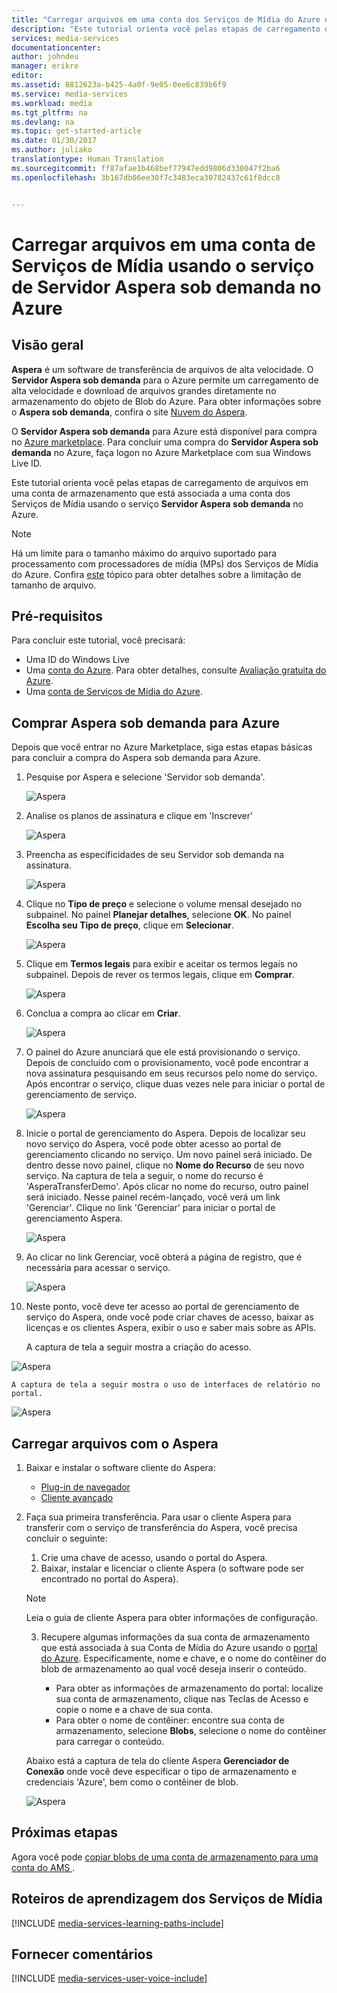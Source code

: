 ```yaml
---
title: "Carregar arquivos em uma conta dos Serviços de Mídia do Azure usando o Aspera | Microsoft Docs"
description: "Este tutorial orienta você pelas etapas de carregamento de arquivos em uma conta de armazenamento que está associada a uma conta dos Serviços de Mídia usando o serviço **Servidor Aspera sob demanda** no Azure."
services: media-services
documentationcenter: 
author: johndeu
manager: erikre
editor: 
ms.assetid: 8812623a-b425-4a0f-9e05-0ee6c839b6f9
ms.service: media-services
ms.workload: media
ms.tgt_pltfrm: na
ms.devlang: na
ms.topic: get-started-article
ms.date: 01/30/2017
ms.author: juliako
translationtype: Human Translation
ms.sourcegitcommit: ff87afae1b468bef77947edd9806d330047f2ba6
ms.openlocfilehash: 3b167db06ee30f7c3483eca30782437c61f8dcc8


---
```

# <a name="upload-files-into-a-media-services-account-using-the-aspera-server-on-demand-service-on-azure"></a>Carregar arquivos em uma conta de Serviços de Mídia usando o serviço de Servidor Aspera sob demanda no Azure

## <a name="overview"></a>Visão geral

**Aspera** é um software de transferência de arquivos de alta velocidade. O **Servidor Aspera sob demanda** para o Azure permite um carregamento de alta velocidade e download de arquivos grandes diretamente no armazenamento do objeto de Blob do Azure. Para obter informações sobre o **Aspera sob demanda**, confira o site [Nuvem do Aspera](http://cloud.asperasoft.com/). 
  
O **Servidor Aspera sob demanda** para Azure está disponível para compra no [Azure marketplace](https://azure.microsoft.com/en-us/marketplace/). Para concluir uma compra do **Servidor Aspera sob demanda** no Azure, faça logon no Azure Marketplace com sua Windows Live ID.

Este tutorial orienta você pelas etapas de carregamento de arquivos em uma conta de armazenamento que está associada a uma conta dos Serviços de Mídia usando o serviço **Servidor Aspera sob demanda** no Azure. 


>[!NOTE]
>Há um limite para o tamanho máximo do arquivo suportado para processamento com processadores de mídia (MPs) dos Serviços de Mídia do Azure. Confira [este](media-services-quotas-and-limitations.md) tópico para obter detalhes sobre a limitação de tamanho de arquivo.
>

## <a name="prerequisites"></a>Pré-requisitos 

Para concluir este tutorial, você precisará:

* Uma ID do Windows Live
* Uma [conta do Azure](https://azure.microsoft.com). Para obter detalhes, consulte [Avaliação gratuita do Azure](https://azure.microsoft.com/pricing/free-trial/). 
* Uma [conta de Serviços de Mídia do Azure](media-services-portal-create-account.md).

## <a name="purchase-aspera-on-demand-for-azure"></a>Comprar Aspera sob demanda para Azure

Depois que você entrar no Azure Marketplace, siga estas etapas básicas para concluir a compra do Aspera sob demanda para Azure.

1. Pesquise por Aspera e selecione 'Servidor sob demanda'.

   ![Aspera](./media/media-services-upload-files-with-aspera/media-services-upload-files-with-aspera001.png)

2. Analise os planos de assinatura e clique em 'Inscrever'

   ![Aspera](./media/media-services-upload-files-with-aspera/media-services-upload-files-with-aspera002.png)

3. Preencha as especificidades de seu Servidor sob demanda na assinatura.

   ![Aspera](./media/media-services-upload-files-with-aspera/media-services-upload-files-with-aspera003.png)

4. Clique no **Tipo de preço** e selecione o volume mensal desejado no subpainel. No painel **Planejar detalhes**, selecione **OK**. No painel **Escolha seu Tipo de preço**, clique em **Selecionar**.

   ![Aspera](./media/media-services-upload-files-with-aspera/media-services-upload-files-with-aspera004.png)

5. Clique em **Termos legais** para exibir e aceitar os termos legais no subpainel. Depois de rever os termos legais, clique em **Comprar**.

   ![Aspera](./media/media-services-upload-files-with-aspera/media-services-upload-files-with-aspera005.png)

6. Conclua a compra ao clicar em **Criar**.

   ![Aspera](./media/media-services-upload-files-with-aspera/media-services-upload-files-with-aspera006.png)

7. O painel do Azure anunciará que ele está provisionando o serviço.  Depois de concluído com o provisionamento, você pode encontrar a nova assinatura pesquisando em seus recursos pelo nome do serviço. Após encontrar o serviço, clique duas vezes nele para iniciar o portal de gerenciamento de serviço.

   ![Aspera](./media/media-services-upload-files-with-aspera/media-services-upload-files-with-aspera007.png)

8. Inicie o portal de gerenciamento do Aspera. Depois de localizar seu novo serviço do Aspera, você pode obter acesso ao portal de gerenciamento clicando no serviço.  Um novo painel será iniciado. De dentro desse novo painel, clique no **Nome do Recurso** de seu novo serviço.  Na captura de tela a seguir, o nome do recurso é 'AsperaTransferDemo'. Após clicar no nome do recurso, outro painel será iniciado. Nesse painel recém-lançado, você verá um link 'Gerenciar'. Clique no link 'Gerenciar' para iniciar o portal de gerenciamento Aspera.

   ![Aspera](./media/media-services-upload-files-with-aspera/media-services-upload-files-with-aspera008.png)

9. Ao clicar no link Gerenciar, você obterá a página de registro, que é necessária para acessar o serviço.

   ![Aspera](./media/media-services-upload-files-with-aspera/media-services-upload-files-with-aspera009.png)

10. Neste ponto, você deve ter acesso ao portal de gerenciamento de serviço do Aspera, onde você pode criar chaves de acesso, baixar as licenças e os clientes Aspera, exibir o uso e saber mais sobre as APIs.

    A captura de tela a seguir mostra a criação do acesso. 

   ![Aspera](./media/media-services-upload-files-with-aspera/media-services-upload-files-with-aspera010.png)

    A captura de tela a seguir mostra o uso de interfaces de relatório no portal. 

   ![Aspera](./media/media-services-upload-files-with-aspera/media-services-upload-files-with-aspera011.png)

## <a name="upload-files-with-aspera"></a>Carregar arquivos com o Aspera

1. Baixar e instalar o software cliente do Aspera:
    
    * [Plug-in de navegador](http://downloads.asperasoft.com/connect2/)
    * [Cliente avançado](http://downloads.asperasoft.com/en/downloads/2)

2. Faça sua primeira transferência. Para usar o cliente Aspera para transferir com o serviço de transferência do Aspera, você precisa concluir o seguinte: 

    1. Crie uma chave de acesso, usando o portal do Aspera.  
    2. Baixar, instalar e licenciar o cliente Aspera (o software pode ser encontrado no portal do Aspera).  

    >[!NOTE]
    >Leia o guia de cliente Aspera para obter informações de configuração.
    
    3. Recupere algumas informações da sua conta de armazenamento que está associada à sua Conta de Mídia do Azure usando o [portal do Azure](https://portal.azure.com/). Especificamente, nome e chave, e o nome do contêiner do blob de armazenamento ao qual você deseja inserir o conteúdo. 

        * Para obter as informações de armazenamento do portal: localize sua conta de armazenamento, clique nas Teclas de Acesso e copie o nome e a chave de sua conta.
        * Para obter o nome de contêiner: encontre sua conta de armazenamento, selecione **Blobs**, selecione o nome do contêiner para carregar o conteúdo. 

    Abaixo está a captura de tela do cliente Aspera **Gerenciador de Conexão** onde você deve especificar o tipo de armazenamento e credenciais 'Azure', bem como o contêiner de blob.

    ![Aspera](./media/media-services-upload-files-with-aspera/media-services-upload-files-with-aspera012.png)

## <a name="next-steps"></a>Próximas etapas

Agora você pode [copiar blobs de uma conta de armazenamento para uma conta do AMS ](media-services-copying-existing-blob.md#copy-blobs-from-a-storage-account-into-an-ams-account).

## <a name="media-services-learning-paths"></a>Roteiros de aprendizagem dos Serviços de Mídia
[!INCLUDE [media-services-learning-paths-include](../../includes/media-services-learning-paths-include.md)]

## <a name="provide-feedback"></a>Fornecer comentários
[!INCLUDE [media-services-user-voice-include](../../includes/media-services-user-voice-include.md)]




<!--HONumber=Feb17_HO2-->


